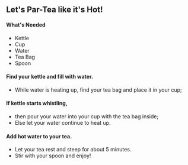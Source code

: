 ## Let's Par-Tea like it's Hot!
#### What's Needed
- Kettle
- Cup
- Water
- Tea Bag
- Spoon
#### Find your kettle and fill with water.
- While water is heating up, find your tea bag and place it in your cup;
#### If kettle starts whistling,
- then pour your water into your cup with the tea bag inside;
- Else let your water continue to heat up.
#### Add hot water to your tea.
- Let your tea rest and steep for about 5 minutes.
- Stir with your spoon and enjoy!
